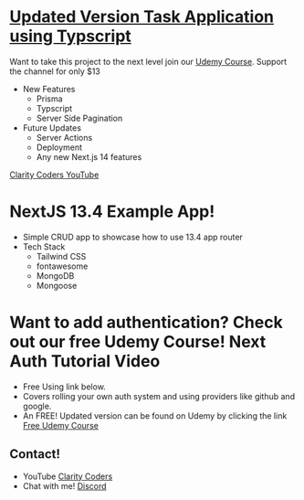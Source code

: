 # <a href="https://www.udemy.com/course/nextjs14-taskapp/?couponCode=DD85199B00481F602C1F" target="_blank">Updated Version Task Application using Typscript</a>

Want to take this project to the next level join our <a href="https://www.udemy.com/course/nextjs14-taskapp/?couponCode=DD85199B00481F602C1F" target="_blank">
Udemy Course</a>. Support the channel for only $13

- New Features
  - Prisma
  - Typscript
  - Server Side Pagination
- Future Updates
  - Server Actions
  - Deployment
  - Any new Next.js 14 features

<a href="https://www.youtube.com/claritycoders" target="_blank">Clarity Coders YouTube</a>

# NextJS 13.4 Example App!

- Simple CRUD app to showcase how to use 13.4 app router
- Tech Stack
  - Tailwind CSS
  - fontawesome
  - MongoDB
  - Mongoose

# Want to add authentication? Check out our free Udemy Course! Next Auth Tutorial Video

- Free Using link below.
- Covers rolling your own auth system and using providers like github and google.
- An FREE! Updated version can be found on Udemy by clicking the link <a href="https://www.udemy.com/course/nextauth-nextjs-cc/?couponCode=C9622654181134A4AE79" target="_blank">Free Udemy Course</a>

## Contact!

- YouTube <a href="https://www.youtube.com/claritycoders" target="_blank">Clarity Coders</a>
- Chat with me! <a href="https://discord.gg/cAWW5qq" target="_blank">Discord</a>
